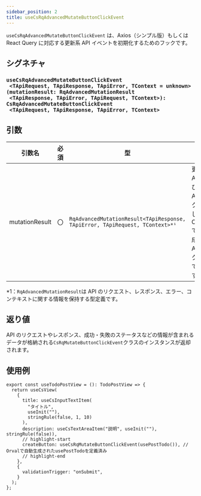 ```yaml
---
sidebar_position: 2
title: useCsRqAdvancedMutateButtonClickEvent
---
```


`useCsRqAdvancedMutateButtonClickEvent` は、Axios（シンプル版）もしくは React Query に対応する更新系 API イベントを初期化するためのフックです。

## シグネチャ

<h3>
  <code>useCsRqAdvancedMutateButtonClickEvent<br/>&nbsp;&lt;TApiRequest, TApiResponse, TApiError, TContext = unknown><br/>(mutationResult: RqAdvancedMutationResult<br/>&nbsp;&lt;TApiResponse, TApiError, TApiRequest, TContext>):<br/>CsRqAdvancedMutateButtonClickEvent<br/>&nbsp;&lt;TApiRequest, TApiResponse, TApiError, TContext></code>
</h3>

## 引数

| 引数名         | 必須 | 型                                                                           | 説明                                                                                              |
| -------------- | ---- | ---------------------------------------------------------------------------- | ------------------------------------------------------------------------------------------------- |
| mutationResult | 〇   | `RqAdvancedMutationResult<TApiResponse, TApiError, TApiRequest, TContext>*¹` | 更新系 API を呼び出す API フックを指定します。OpenAPI で自動生成された API フックを指定できます。 |

\*1：`RqAdvancedMutationResult`は API のリクエスト、レスポンス、エラー、コンテキストに関する情報を保持する型定義です。

## 返り値

API のリクエストやレスポンス、成功・失敗のステータスなどの情報が含まれるデータが格納される`CsRqMutateButtonClickEvent`クラスのインスタンスが返却されます。

## 使用例

```tsx
export const useTodoPostView = (): TodoPostView => {
  return useCsView(
    {
      title: useCsInputTextItem(
        "タイトル",
        useInit(""),
        stringRule(false, 1, 10)
      ),
      description: useCsTextAreaItem("説明", useInit(""), stringRule(false)),
      // highlight-start
      createButton: useCsRqMutateButtonClickEvent(usePostTodo()), // Orvalで自動生成されたusePostTodoを定義済み
      // highlight-end
    },
    {
      validationTrigger: "onSubmit",
    }
  );
};
```
